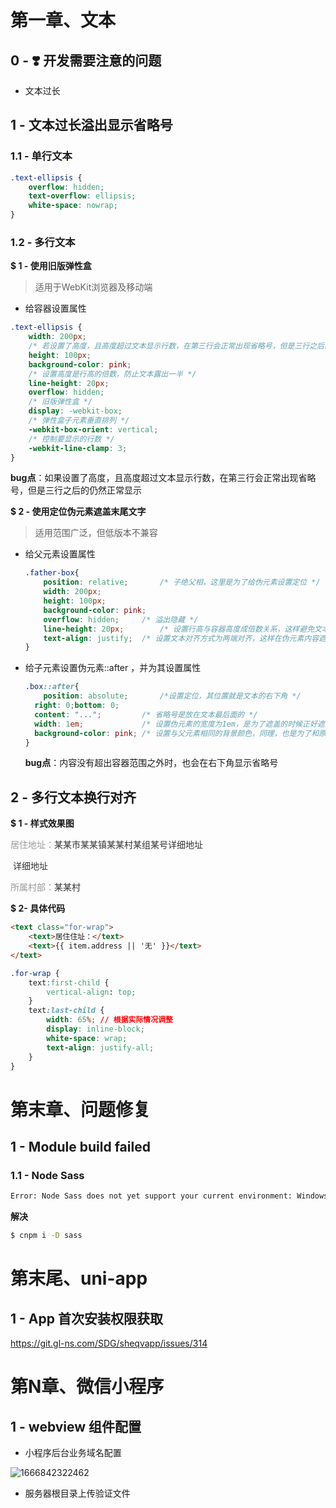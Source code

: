 # 第一章、文本

## 0 - :heavy_heart_exclamation: 开发需要注意的问题

- 文本过长



## 1 - 文本过长溢出显示省略号

### 1.1 - 单行文本

```css
.text-ellipsis {
    overflow: hidden;
    text-overflow: ellipsis;
    white-space: nowrap;
}
```



### 1.2 - 多行文本

**$ 1 - 使用旧版弹性盒**

> 适用于WebKit浏览器及移动端

- 给容器设置属性

```css
.text-ellipsis {
    width: 200px;
    /* 若设置了高度，且高度超过文本显示行数，在第三行会正常出现省略号，但是三行之后的仍然正常显示 */
    height: 100px;
    background-color: pink;
    /* 设置高度是行高的倍数，防止文本露出一半 */
    line-height: 20px;
    overflow: hidden;
    /* 旧版弹性盒 */
    display: -webkit-box;
    /* 弹性盒子元素垂直排列 */
    -webkit-box-orient: vertical;
    /* 控制要显示的行数 */
    -webkit-line-clamp: 3;
}
```

**bug点**：如果设置了高度，且高度超过文本显示行数，在第三行会正常出现省略号，但是三行之后的仍然正常显示



**$ 2 - 使用定位伪元素遮盖末尾文字**

> 适用范围广泛，但低版本不兼容

- 给父元素设置属性

  ```css
  .father-box{
      position: relative;		/* 子绝父相，这里是为了给伪元素设置定位 */
      width: 200px;
      height: 100px;
      background-color: pink;
      overflow: hidden;		/* 溢出隐藏 */
      line-height: 20px;		/* 设置行高与容器高度成倍数关系，这样避免文本溢出时，文字显示一半 */
      text-align: justify;	/* 设置文本对齐方式为两端对齐，这样在伪元素内容遮盖末尾文字时才能对齐 */
  }
  ```

  

- 给子元素设置伪元素::after ，并为其设置属性

  ```css
  .box::after{
      position: absolute;		/*设置定位，其位置就是文本的右下角 */
  	right: 0;bottom: 0;
  	content: "...";			/* 省略号是放在文本最后面的 */
  	width: 1em;				/* 设置伪元素的宽度为1em，是为了遮盖的时候正好遮盖中原来的一个字的大小*/
  	background-color: pink;	/* 设置与父元素相同的背景颜色，同理，也是为了和原来的内容样式保持一致*/
  }
  ```

  **bug点**：内容没有超出容器范围之外时，也会在右下角显示省略号



## 2 - 多行文本换行对齐

**$ 1 - 样式效果图** 

<span style="color: #999">居住地址：</span><span style="color: #333">某某市某某镇某某村某组某号详细地址</span> 

​	 			<span style="color: #333">详细地址</span> 

<span style="color: #999">所属村部：</span><span style="color: #333">某某村</span> 

**$ 2- 具体代码** 

```html
<text class="for-wrap">
	<text>居住住址：</text>
	<text>{{ item.address || '无' }}</text>
</text>
```

```css
.for-wrap {
    text:first-child {
        vertical-align: top;
    }
    text:last-child {
        width: 65%;	// 根据实际情况调整
        display: inline-block;
        white-space: wrap;
        text-align: justify-all;
    }
}
```



# 第末章、问题修复

## 1 - Module build failed

### 1.1 - Node Sass

```bash
Error: Node Sass does not yet support your current environment: Windows 64-bit with Unsupported runtime (93)
```

**解决**

```bash
$ cnpm i -D sass
```



# 第末尾、uni-app

## 1 - App 首次安装权限获取

https://git.gl-ns.com/SDG/sheqvapp/issues/314





# 第N章、微信小程序

## 1 - webview 组件配置

- 小程序后台业务域名配置

![1666842322462](开发手册.assets/1666842322462.png)

- 服务器根目录上传验证文件